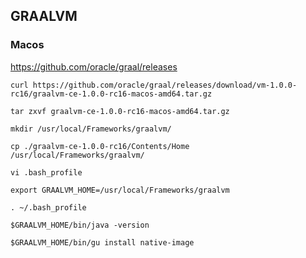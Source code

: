 ## GRAALVM

### Macos

https://github.com/oracle/graal/releases

```
curl https://github.com/oracle/graal/releases/download/vm-1.0.0-rc16/graalvm-ce-1.0.0-rc16-macos-amd64.tar.gz

tar zxvf graalvm-ce-1.0.0-rc16-macos-amd64.tar.gz

mkdir /usr/local/Frameworks/graalvm/

cp ./graalvm-ce-1.0.0-rc16/Contents/Home /usr/local/Frameworks/graalvm/
```

```
vi .bash_profile 

export GRAALVM_HOME=/usr/local/Frameworks/graalvm
```

```. ~/.bash_profile```

```$GRAALVM_HOME/bin/java -version```

```$GRAALVM_HOME/bin/gu install native-image```

